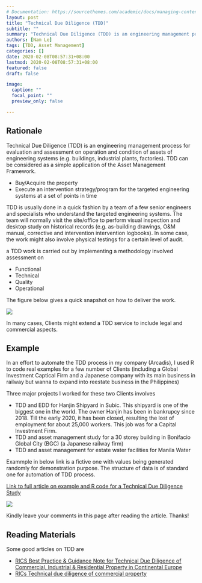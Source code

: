 ```yaml
---
# Documentation: https://sourcethemes.com/academic/docs/managing-content/
layout: post
title: "Technical Due Diligence (TDD)"
subtitle: ""
summary: "Technical Due Diligence (TDD) is an engineering management process for evaluation and assessment on operation and condition of assets of engineering systems (e.g. buildings, industrial plants, factories). TDD can be considered as a simple application of the Asset Management Framework."
authors: [Nam Le]
tags: [TDD, Asset Management]
categories: []
date: 2020-02-08T08:57:31+08:00
lastmod: 2020-02-08T08:57:31+08:00
featured: false
draft: false

image:
  caption: ""
  focal_point: ""
  preview_only: false

---
```


## Rationale
Technical Due Diligence (TDD) is an engineering management process for evaluation and assessment on operation and condition of assets of engineering systems (e.g. buildings, industrial plants, factories). TDD can be considered as a simple application of the Asset Management Framework.

* Buy/Acquire the property
* Execute an intervention strategy/program for the targeted engineering systems at a set of points in time

TDD is usually done in a quick fashion by a team of a few senior engineers and specialists who understand the targeted engineering systems. The team will normally visit the site/office to perform visual inspection and desktop study on historical records (e.g. as-building drawings, O&M manual, corrective and intervention intervention logbooks). In some case, the work might also involve physical testings for a certain level of audit.

a TDD work is carried out by implementing a methodology involved assessment on

* Functional
* Technical
* Quality
* Operational

The figure below gives a quick snapshot on how to deliver the work.

![](/images/techs/tdd0.png)

In many cases, Clients might extend a TDD service to include legal and commercial aspects.

## Example
In an effort to automate the TDD process in my company (Arcadis), I used R to code real examples for a few number of Clients (including a Global Investment Captical Firm and a Japanese company with its main business in railway but wanna to expand into reestate business in the Philippines)

Three major projects I worked for these two Clients involves

-  TDD and EDD for Hanjin Shipyard in Subic. This shipyard is one of the biggest one in the world. The owner Hanjin has been in bankrupcy since 2018. Till the early 2020, it has been closed, resulting the lost of employment for about 25,000 workers. This job was for a Capital Investment Firm.
-  TDD and asset management study for a 30 storey building in Bonifacio Global City (BGC) (a Japanese railway firm)
-  TDD and asset management for estate water facilities for Manila Water

Exammple in below link is a fictive one with values being generated randomly for demonstration purpose. The structure of data is of standard one for automation of TDD process.

[Link to full article on example and R code for a Technical Due Diligence Study](/cases/tdd.html)


![](/images/techs/tdd.png)


Kindly leave your comments in this page after reading the article.  Thanks!


## Reading Materials
Some good articles on TDD are

* [RICS Best Practice & Guidance Note for Technical Due Diligence of Commercial, Industrial & Residential Property in Continental Europe](http://www.der-flurfunk.de/wp-content/uploads/2011/06/TDDGuidanceNote20111_1.pdf)
* [RICs Technical due diligence of commercial property](https://www.rics.org/globalassets/technical-due-diligence-of-commercial-property.pdf)
